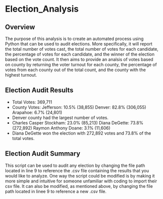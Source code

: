 # Election_Analysis

## Overview
The purpose of this analysis is to create an automated process using Python that can be used to audit elections. More specifically, it will report the total number of votes cast, the total number of votes for each candidate, the percentage of votes for each candidate, and the winner of the election based on the vote count. It then aims to provide an analsis of votes based on county by returning the voter turnout for each county, the percentage of votes from each county out of the total count, and the county with the highest turnout. 

## Election Audit Results
- Total Votes: 369,711
- County Votes:
Jefferson: 10.5% (38,855)
Denver: 82.8% (306,055)
Arapahoe: 6.7% (24,801)
- Denver county had the largest number of votes.
- Charles Casper Stockham: 23.0% (85,213)
Diana DeGette: 73.8% (272,892)
Raymon Anthony Doane: 3.1% (11,606)
- Diana DeGette won the election with 272,892 votes and 73.8% of the total votes.

## Election Audit Summary
This script can be used to audit any election by changing the file path located in line 9 to reference the .csv file containing the results that you would like to analyze. One way the script could be modified is by making it more simple and intuitive for someone unfamiliar with coding to import their csv file. It can also be modified, as mentioned above, by changing the file path located in linee 9 to reference a new .csv file.
